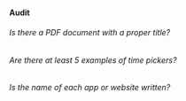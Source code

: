 #### Audit

###### Is there a PDF document with a proper title?
###### Are there at least 5 examples of time pickers?
###### Is the name of each app or website written?